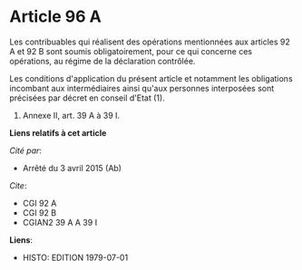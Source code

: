 # Article 96 A

Les contribuables qui réalisent des opérations mentionnées aux articles 92 A et 92 B sont soumis obligatoirement, pour ce qui
concerne ces opérations, au régime de la déclaration contrôlée.

Les conditions d'application du présent article et notamment les obligations incombant aux intermédiaires ainsi qu'aux
personnes interposées sont précisées par décret en conseil d'Etat (1).

1)  Annexe II, art. 39 A à 39 I.

**Liens relatifs à cet article**

_Cité par_:

  - Arrêté du 3 avril 2015 (Ab)

_Cite_:

  - CGI 92 A
  - CGI 92 B
  - CGIAN2 39 A A 39 I

**Liens**:

  - HISTO: EDITION 1979-07-01
